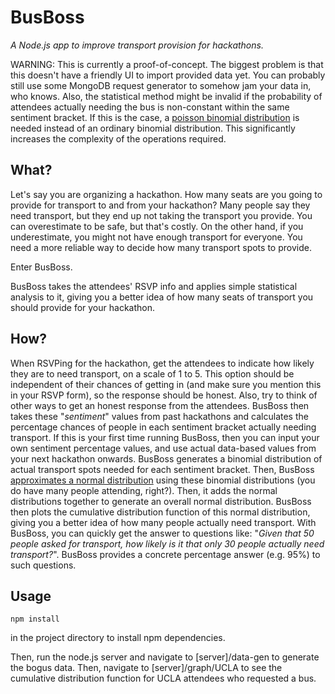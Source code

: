 # BusBoss
_A Node.js app to improve transport provision for hackathons._

WARNING: This is currently a proof-of-concept. The biggest problem is that this doesn't have a friendly UI to import provided data yet. You can probably still use some MongoDB request generator to somehow jam your data in, who knows. Also, the statistical method might be invalid if the probability of attendees actually needing the bus is non-constant within the same sentiment bracket. If this is the case, a [poisson binomial distribution](https://en.wikipedia.org/wiki/Poisson_binomial_distribution) is needed instead of an ordinary binomial distribution. This significantly increases the complexity of the operations required.

## What?

Let's say you are organizing a hackathon. How many seats are you going to provide for transport to and from your hackathon?
Many people say they need transport, but they end up not taking the transport you provide. You can overestimate to be safe, but that's costly. On the other hand, if you underestimate, you might not have enough transport for everyone. You need a more reliable way to decide how many transport spots to provide.

Enter BusBoss.

BusBoss takes the attendees' RSVP info and applies simple statistical analysis to it, giving you a better idea of how many seats of transport you should provide for your hackathon.

## How?

When RSVPing for the hackathon, get the attendees to indicate how likely they are to need transport, on a scale of 1 to 5. This option should be independent of their chances of getting in (and make sure you mention this in your RSVP form), so the response should be honest. Also, try to think of other ways to get an honest response from the attendees.
BusBoss then takes these "_sentiment_" values from past hackathons and calculates the percentage chances of people in each sentiment bracket actually needing transport.
If this is your first time running BusBoss, then you can input your own sentiment percentage values, and use actual data-based values from your next hackathon onwards.
BusBoss generates a binomial distribution of actual transport spots needed for each sentiment bracket. Then, BusBoss [approximates a normal distribution](https://en.wikipedia.org/wiki/Binomial_distribution#Normal_approximation) using these binomial distributions (you do have many people attending, right?). Then, it adds the normal distributions together to generate an overall normal distribution. BusBoss then plots the cumulative distribution function of this normal distribution, giving you a better idea of how many people actually need transport.
With BusBoss, you can quickly get the answer to questions like: "_Given that 50 people asked for transport, how likely is it that only 30 people actually need transport?_". BusBoss provides a concrete percentage answer (e.g. 95%) to such questions.

## Usage

```
npm install
```
in the project directory to install npm dependencies.

Then, run the node.js server and navigate to [server]/data-gen to generate the bogus data.
Then, navigate to [server]/graph/UCLA to see the cumulative distribution function for UCLA attendees who requested a bus.
